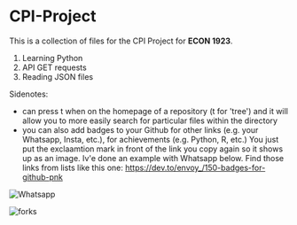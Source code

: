 # CPI-Project

This is a collection of files for the CPI Project for **ECON 1923**.

1. Learning Python
2. API GET requests
3. Reading JSON files


Sidenotes:
- can press t when on the homepage of a repository (t for 'tree') and it will allow you to more easily search for particular files within the directory
- you can also add badges to your Github for other links (e.g. your Whatsapp, Insta, etc.), for achievements (e.g. Python, R, etc.) You just put the exclaamtion mark in front of the link you copy again so it shows up as an image. Iv'e done an example with Whatsapp below. Find those links from lists like this one: https://dev.to/envoy_/150-badges-for-github-pnk

![Whatsapp](https://img.shields.io/badge/WhatsApp-25D366?style=for-the-badge&logo=whatsapp&logoColor=white)

![forks](https://img.shields.io/github/forks/{calebloughrin}/{CPI-Project}.svg)
